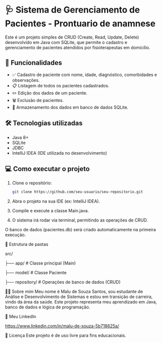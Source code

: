 # 🩺 Sistema de Gerenciamento de Pacientes - Prontuario de anamnese

Este é um projeto simples de CRUD (Create, Read, Update, Delete) desenvolvido em Java com SQLite, que permite o cadastro e gerenciamento de pacientes atendidos por fisioterapeutas em domicílio.

## 🚀 Funcionalidades

- ✅ Cadastro de paciente com nome, idade, diagnóstico, comorbidades e observações.
- 📋 Listagem de todos os pacientes cadastrados.
- ✏️ Edição dos dados de um paciente.
- 🗑️ Exclusão de pacientes.
- 💾 Armazenamento dos dados em banco de dados SQLite.

## 🛠️ Tecnologias utilizadas

- Java 8+
- SQLite
- JDBC
- IntelliJ IDEA (IDE utilizada no desenvolvimento)

## 💻 Como executar o projeto

1. Clone o repositório:
   ```bash
   git clone https://github.com/seu-usuario/seu-repositorio.git

2. Abra o projeto na sua IDE (ex: IntelliJ IDEA).

3. Compile e execute a classe Main.java.

4. O sistema irá rodar via terminal, permitindo as operações de CRUD.

O banco de dados (pacientes.db) será criado automaticamente na primeira execução.

📁 Estrutura de pastas

src/

├── app/                # Classe principal (Main)

├── model/              # Classe Paciente

├── repository/         # Operações de banco de dados (CRUD)



🙋‍♀️ Sobre mim
Meu nome é Malu de Souza Santos, sou estudante de Análise e Desenvolvimento de Sistemas e estou em transição de carreira, vindo da área da saúde. Este projeto representa meu aprendizado em Java, banco de dados e lógica de programação.

🔗 Meu LinkedIn

https://www.linkedin.com/in/malu-de-souza-5b718625a/

📄 Licença
Este projeto é de uso livre para fins educacionais.




